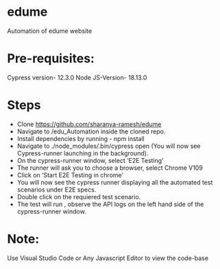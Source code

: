 # edume
Automation of edume website


# Pre-requisites:
Cypress version- 12.3.0
Node JS-Version- 18.13.0

# Steps
* Clone  https://github.com/sharanya-ramesh/edume
* Navigate to /edu_Automation inside the cloned repo.
* Install dependencies by running - npm install
* Navigate to  ./node_modules/.bin/cypress open (You will now see Cypress-runner launching in the background).
* On the cypress-runner window, select ‘E2E Testing’
* The runner will ask you to choose a browser, select Chrome V109
* Click on ‘Start E2E Testing in chrome’
* You will now see the cypress runner displaying all the automated test scenarios under E2E specs.
* Double click on the requiered test scenario.
* The test will run , observe the API logs on the left hand side of the cypress-runner window.

# Note:
Use Visual Studio Code or Any Javascript Editor to view the code-base

